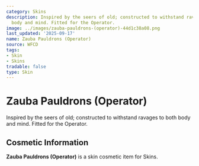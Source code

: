 ```yaml
---
category: Skins
description: Inspired by the seers of old; constructed to withstand ravages to both
  body and mind. Fitted for the Operator.
image: ../images/zauba-pauldrons-(operator)-44d1c38a08.png
last_updated: '2025-09-17'
name: Zauba Pauldrons (Operator)
source: WFCD
tags:
- Skin
- Skins
tradable: false
type: Skin
---
```


# Zauba Pauldrons (Operator)

Inspired by the seers of old; constructed to withstand ravages to both body and mind. Fitted for the Operator.

## Cosmetic Information

**Zauba Pauldrons (Operator)** is a skin cosmetic item for Skins.

